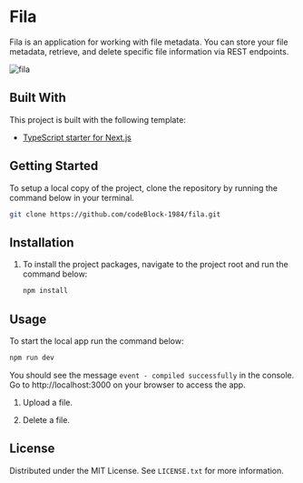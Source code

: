 # Fila

Fila is an application for working with file metadata. You can store your file metadata, retrieve, and delete specific file information via REST endpoints.

![fila](https://res.cloudinary.com/free-spirit/image/upload/v1638704852/Screenshot_2021-12-05_at_12.46.21.png)


## Built With

This project is built with the following template:
* [TypeScript starter for Next.js](https://github.com/XD2Sketch/typescript-nextjs-starter)

## Getting Started

To setup a local copy of the project, clone the repository by running the command below in your terminal.

```sh
git clone https://github.com/codeBlock-1984/fila.git
```

## Installation

1. To install the project packages, navigate to the project root and run the command below:
   ```sh
   npm install
   ```

## Usage

To start the local app run the command below:
```sh
npm run dev
```
You should see the message `event - compiled successfully` in the console. Go to http://localhost:3000 on your browser to access the app.


1. Upload a file.

2. Delete a file.

## License

Distributed under the MIT License. See `LICENSE.txt` for more information.
